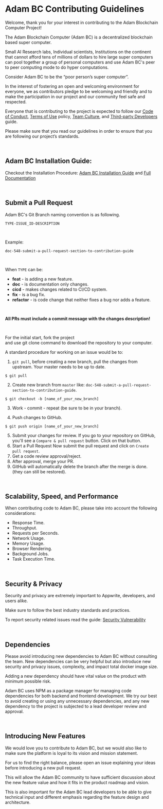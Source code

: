 # Adam BC Contributing Guidelines

Welcome, thank you for your interest in contributing to the Adam Blockchain Computer Project!

The Adam Blockchain Computer (Adam BC) is a decentralized blockchain based super computer. 

Small AI Research labs, Individual scientists, Institutions on the continent that cannot afford tens of millions of dollars to hire large super computers can pool together a group of personal computers and use Adam BC's peer to peer computing mode to do hyper computations.

Consider Adam BC to be the “poor person’s super computer”.

In the interest of fostering an open and welcoming environment for everyone, we as contributors pledge to be welcoming and friendly and to make the participation in our project and our community feel safe and respected.

Everyone that is contributing to the project is expected to follow our [Code of Conduct](./CODE_OF_CONDUCT.md), [Terms of Use](https://theadambc.com/about.html#terms) policy, [Team Culture](./CULTURE_AND_VALUES.md), and [Third-party Developers](THIRD_PARTY_DEVELOPERS.md) guide. 

Please make sure that you read our guidelines in order to ensure that you are following our project’s standards.

<br/>

## Adam BC Installation Guide:

Checkout the Installation Procedure: [Adam BC Installation Guide](./INSTALLATION.md) and [Full Documentation](./README.md)

<br/>

## Submit a Pull Request

Adam BC's Git Branch naming convention is as following. 

`TYPE-ISSUE_ID-DESCRIPTION`

<br/>

Example:

```
doc-548-submit-a-pull-request-section-to-contribution-guide
```

<br/>

When `TYPE` can be:

- **feat** - is adding a new feature.
- **doc** - is documentation only changes.
- **cicd** - makes changes related to CI/CD system.
- **fix** - is a bug fix.
- **refactor** - is code change that neither fixes a bug nor adds a feature.

<br/>

**All PRs must include a commit message with the changes description!** 

<br/>

For the initial start, fork the project and use git clone command to download the repository to your computer. 

A standard procedure for working on an issue would be to:

1. `git pull`, before creating a new branch, pull the changes from upstream. Your master needs to be up to date.
```
$ git pull
```
2. Create new branch from `master` like: `doc-548-submit-a-pull-request-section-to-contribution-guide`.<br/>
```
$ git checkout -b [name_of_your_new_branch]
```
3. Work - commit - repeat (be sure to be in your branch).

4. Push changes to GitHub. 
```
$ git push origin [name_of_your_new_branch]
```

5. Submit your changes for review.
If you go to your repository on GitHub, you'll see a `Compare & pull request` button. Click on that button.
6. Start a Pull Request
Now submit the pull request and click on `Create pull request`.
7. Get a code review approval/reject.
8. After approval, merge your PR.
9. GitHub will automatically delete the branch after the merge is done. (they can still be restored).

<br/>

## Scalability, Speed, and Performance

When contributing code to Adam BC, please take into account the following considerations:

* Response Time.
* Throughput.
* Requests per Seconds.
* Network Usage.
* Memory Usage.
* Browser Rendering.
* Background Jobs.
* Task Execution Time.

<br/>

## Security & Privacy

Security and privacy are extremely important to Appwrite, developers, and users alike. 

Make sure to follow the best industry standards and practices.

To report security related issues read the guide: [Security Vulnerability](./SECURITY.md)

<br/>

## Dependencies

Please avoid introducing new dependencies to Adam BC without consulting the team. New dependencies can be very helpful but also introduce new security and privacy issues, complexity, and impact total docker image size.

Adding a new dependency should have vital value on the product with minimum possible risk.

Adam BC uses NPM as a package manager for managing code dependencies for both backend and frontend development. We try our best to avoid creating or using any unnecessary dependencies, and any new dependency to the project is subjected to a lead developer review and approval.

<br/>

## Introducing New Features

We would love you to contribute to Adam BC, but we would also like to make sure the platform is loyal to its vision and mission statement.

For us to find the right balance, please open an issue explaining your ideas before introducing a new pull request.

This will allow the Adam BC community to have sufficient discussion about the new feature value and how it fits in the product roadmap and vision.

This is also important for the Adam BC lead developers to be able to give technical input and different emphasis regarding the feature design and architecture. 


